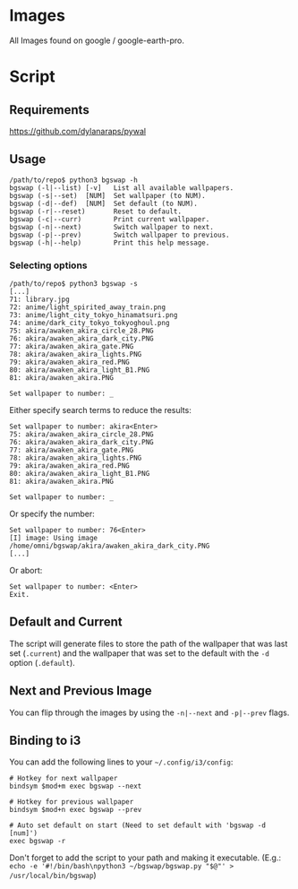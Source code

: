 # Images
All Images found on google / google-earth-pro.

# Script
## Requirements
https://github.com/dylanaraps/pywal

## Usage
```shell
/path/to/repo$ python3 bgswap -h
bgswap (-l|--list) [-v]   List all available wallpapers.
bgswap (-s|--set)  [NUM]  Set wallpaper (to NUM).
bgswap (-d|--def)  [NUM]  Set default (to NUM).
bgswap (-r|--reset)       Reset to default.
bgswap (-c|--curr)        Print current wallpaper.
bgswap (-n|--next)        Switch wallpaper to next.
bgswap (-p|--prev)        Switch wallpaper to previous.
bgswap (-h|--help)        Print this help message.
```

### Selecting options
```shell
/path/to/repo$ python3 bgswap -s
[...]
71: library.jpg
72: anime/light_spirited_away_train.png
73: anime/light_city_tokyo_hinamatsuri.png
74: anime/dark_city_tokyo_tokyoghoul.png
75: akira/awaken_akira_circle_28.PNG
76: akira/awaken_akira_dark_city.PNG
77: akira/awaken_akira_gate.PNG
78: akira/awaken_akira_lights.PNG
79: akira/awaken_akira_red.PNG
80: akira/awaken_akira_light_B1.PNG
81: akira/awaken_akira.PNG

Set wallpaper to number: _
```

Either specify search terms to reduce the results:
```shell
Set wallpaper to number: akira<Enter>
75: akira/awaken_akira_circle_28.PNG
76: akira/awaken_akira_dark_city.PNG
77: akira/awaken_akira_gate.PNG
78: akira/awaken_akira_lights.PNG
79: akira/awaken_akira_red.PNG
80: akira/awaken_akira_light_B1.PNG
81: akira/awaken_akira.PNG

Set wallpaper to number: _
```

Or specify the number:
```shell
Set wallpaper to number: 76<Enter>
[I] image: Using image /home/omni/bgswap/akira/awaken_akira_dark_city.PNG
[...]

```

Or abort:
```shell
Set wallpaper to number: <Enter>
Exit.
```

## Default and Current
The script will generate files to store the path of the wallpaper that was last set (`.current`) and the wallpaper that was set to the default with the `-d` option (`.default`).

## Next and Previous Image
You can flip through the images by using the `-n|--next` and `-p|--prev` flags.

## Binding to i3
You can add the following lines to your `~/.config/i3/config`:

```
# Hotkey for next wallpaper
bindsym $mod+m exec bgswap --next

# Hotkey for previous wallpaper
bindsym $mod+n exec bgswap --prev

# Auto set default on start (Need to set default with 'bgswap -d [num]')
exec bgswap -r
```

Don't forget to add the script to your path and making it executable.
(E.g.: `echo -e '#!/bin/bash\npython3 ~/bgswap/bgswap.py "$@"' > /usr/local/bin/bgswap`)
